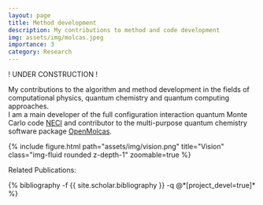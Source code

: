 ```yaml
---
layout: page
title: Method development
description: My contributions to method and code development
img: assets/img/molcas.jpeg
importance: 3
category: Research
---
```


! UNDER CONSTRUCTION ! <br>

<p>
My contributions to the algorithm and method development in the fields of computational physics, quantum chemistry and quantum computing approaches. <br>
I am a main developer of the full configuration interaction quantum Monte Carlo code <a href='https://github.com/ghb24/NECI_STABLE'>NECI</a> and contributor to the multi-purpose quantum chemistry software package <a href='https://gitlab.com/Molcas/OpenMolcas'>OpenMolcas</a>.
    
</p>

{% include figure.html path="assets/img/vision.png" title="Vision" class="img-fluid rounded z-depth-1" zoomable=true %}



Related Publications: 
<div class="publications">
    {% bibliography -f {{ site.scholar.bibliography }} -q @*[project_devel=true]* %}
</div>


